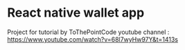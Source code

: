 # React native wallet app

Project for tutorial by ToThePointCode youtube channel :
https://www.youtube.com/watch?v=68l7wyHw97Y&t=1413s